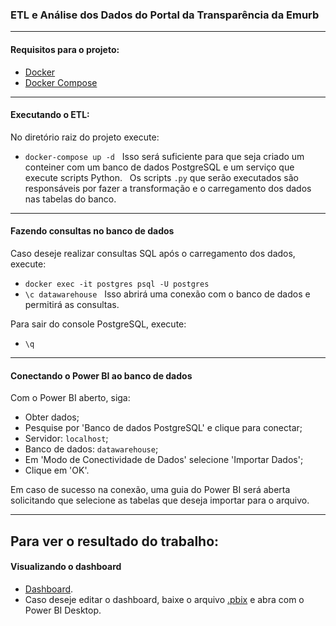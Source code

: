 ### ETL e Análise dos Dados do Portal da Transparência da Emurb
***

#### Requisitos para o projeto:
* [Docker](https://www.docker.com/)
* [Docker Compose](https://docs.docker.com/compose/)
***

#### Executando o ETL:

No diretório raiz do projeto execute:
* `docker-compose up -d`
    &nbsp;
    Isso será suficiente para que seja criado um conteiner com um banco de dados PostgreSQL e um serviço que execute scripts Python.
    &nbsp;
    Os scripts `.py` que serão executados são responsáveis por fazer a transformação e o carregamento dos dados nas tabelas do banco.
    &nbsp;
***

#### Fazendo consultas no banco de dados
Caso deseje realizar consultas SQL após o carregamento dos dados, execute:
* `docker exec -it postgres psql -U postgres`
* `\c datawarehouse`
    &nbsp;
    Isso abrirá uma conexão com o banco de dados e permitirá as consultas.

Para sair do console PostgreSQL, execute:
* `\q`
***

#### Conectando o Power BI ao banco de dados
Com o Power BI aberto, siga:
* Obter dados;
* Pesquise por 'Banco de dados PostgreSQL' e clique para conectar; 
* Servidor: `localhost`;
* Banco de dados: `datawarehouse`;
* Em 'Modo de Conectividade de Dados' selecione 'Importar Dados';
* Clique em 'OK'.

Em caso de sucesso na conexão, uma guia do Power BI será aberta solicitando que selecione as tabelas que deseja importar para o arquivo.
***

## Para ver o resultado do trabalho: 
#### Visualizando o dashboard
* [Dashboard](https://app.powerbi.com/view?r=eyJrIjoiYzRhY2VjYTgtZWFmYi00Mjc0LTljMWItNzVjMmFmZjRjNWYyIiwidCI6IjdkZDg4NjA3LWIzMTUtNGI2Ni05MTFhLWI5OThjMTBhZDQ0ZSJ9).
* Caso deseje editar o dashboard, baixe o arquivo [.pbix](https://github.com/eduardojnr/portal-transparencia-Emurb/blob/main/portal-transparencia-Emurb.pbix) e abra com o Power BI Desktop.